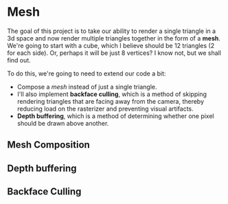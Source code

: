 # Mesh
The goal of this project is to take our ability to render a single triangle in a 3d space and now render multiple triangles together in the form of a **mesh**. We're going to start with a cube, which I believe should be 12 triangles (2 for each side). Or, perhaps it will be just 8 vertices? I know not, but we shall find out.

To do this, we're going to need to extend our code a bit:
* Compose a *mesh* instead of just a single triangle.
* I'll also implement **backface culling**, which is a method of skipping rendering triangles that are facing away from the camera, thereby reducing load on the rasterizer and preventing visual artifacts.
* **Depth buffering**, which is a method of determining whether one pixel should be drawn above another.

## Mesh Composition

## Depth buffering

## Backface Culling

